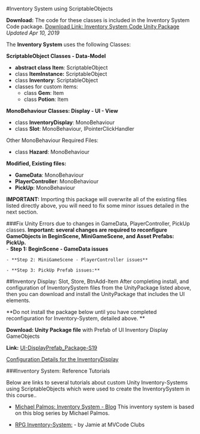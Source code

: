 #Inventory System using ScriptableObjects

**Download:** The code for these classes is included in the Inventory System Code package. [Download Link: Inventory System Code Unity Package](https://utdallas.box.com/v/InventorySystem-Code)
 _Updated Apr 10, 2019_

The **Inventory System** uses the following Classes:

**ScriptableObject Classes - Data-Model**
- **abstract class Item**: ScriptableObject
- class **ItemInstance:** ScriptableObject
- class **Inventory**: ScriptableObject
- classes for custom items:
    - class **Gem**: Item
    - class **Potion**: Item
    
**MonoBehaviour Classes: Display - UI - View**

- class **InventoryDisplay**: MonoBehaviour
- class **Slot**: MonoBehaviour, IPointerClickHandler

Other MonoBehaviour Required Files:
- class **Hazard**: MonoBehaviour


**Modified, Existing files:**
- **GameData**: MonoBehaviour
- **PlayerController**: MonoBehaviour
- **PickUp**: MonoBehaviour


**IMPORTANT:** Importing this package will overwrite all of the existing files listed directly above, you will need to fix some minor issues detailed in the next section.

###Fix Unity Errors due to changes in GameData, PlayerController, PickUp classes.
**Important: several changes are required to reconfigure GameObjects in BeginScene, MiniGameScene, and Asset Prefabs: PickUp.**  
    - **Step 1: BeginScene - GameData issues**
    
    
    - **Step 2: MiniGameScene - PlayerController issues**
    
    - **Step 3: PickUp Prefab issues:**


##Inventory Display: Slot, Store, BtnAdd-Item 
After completing install, and configuration of InventorySystem files from the UnityPackage listed above, then you can download and install the UnityPackage that includes the UI elements.

**Do not install the package below until you have completed reconfiguration for Inventory-System, detailed above. **

**Download: Unity Package file** with Prefab of UI Inventory Display GameObjects

**Link:** [UI-DisplayPrefab_Package-S19](https://utdallas.box.com/v/UI-InventoryDisplay-S19)

[Configuration Details for the InventoryDisplay](https://kdoore.gitbooks.io/cs-2335/content/project-2-dictionaries-to-store-data/inventory-scriptableobject/inventory-display-slot.html)

###Inventory System: Reference Tutorials

Below are links to several tutorials about custom Unity Inventory-Systems using ScriptableObjects which were used to create the InventorySystem in this course..  

- [Michael Palmos: Inventory System - Blog](https://toqoz.svbtle.com/a-unity-inventory-system-that-actually-works)  This inventory system is based on this blog series by Michael Palmos.

- [RPG Inventory-System:](https://www.mvcode.com/lessons/unity-rpg-inventory-system-jamie) - by Jamie at MVCode Clubs 













